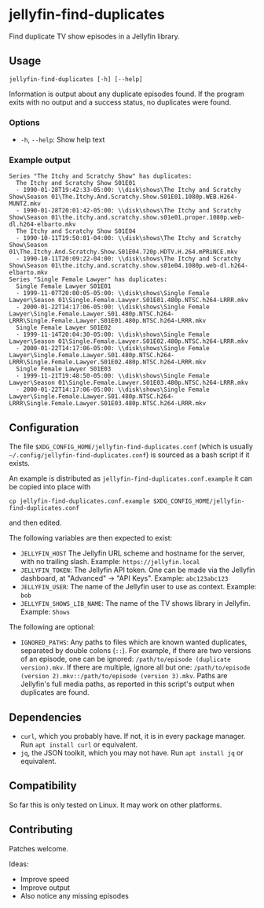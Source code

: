# jellyfin-find-duplicates

Find duplicate TV show episodes in a Jellyfin library.

## Usage

    jellyfin-find-duplicates [-h] [--help]

Information is output about any duplicate episodes found.
If the program exits with no output and a success status,
no duplicates were found.

### Options

- `-h`, `--help`: Show help text

### Example output

```
Series "The Itchy and Scratchy Show" has duplicates:
  The Itchy and Scratchy Show S01E01
  - 1990-01-28T19:42:33-05:00: \\disk\shows\The Itchy and Scratchy Show\Season 01\The.Itchy.And.Scratchy.Show.S01E01.1080p.WEB.H264-MUNTZ.mkv
  - 1990-01-28T20:01:42-05:00: \\disk\shows\The Itchy and Scratchy Show\Season 01\the.itchy.and.scratchy.show.s01e01.proper.1080p.web-dl.h264-elbarto.mkv
  The Itchy and Scratchy Show S01E04
  - 1990-10-11T19:50:01-04:00: \\disk\shows\The Itchy and Scratchy Show\Season 01\The.Itchy.And.Scratchy.Show.S01E04.720p.HDTV.H.264.mPRiNCE.mkv
  - 1990-10-11T20:09:22-04:00: \\disk\shows\The Itchy and Scratchy Show\Season 01\the.itchy.and.scratchy.show.s01e04.1080p.web-dl.h264-elbarto.mkv
Series "Single Female Lawyer" has duplicates:
  Single Female Lawyer S01E01
  - 1999-11-07T20:00:05-05:00: \\disk\shows\Single Female Lawyer\Season 01\Single.Female.Lawyer.S01E01.480p.NTSC.h264-LRRR.mkv
  - 2000-01-22T14:17:06-05:00: \\disk\shows\Single Female Lawyer\Single.Female.Lawyer.S01.480p.NTSC.h264-LRRR\Single.Female.Lawyer.S01E01.480p.NTSC.h264-LRRR.mkv
  Single Female Lawyer S01E02
  - 1999-11-14T20:04:30-05:00: \\disk\shows\Single Female Lawyer\Season 01\Single.Female.Lawyer.S01E02.480p.NTSC.h264-LRRR.mkv
  - 2000-01-22T14:17:06-05:00: \\disk\shows\Single Female Lawyer\Single.Female.Lawyer.S01.480p.NTSC.h264-LRRR\Single.Female.Lawyer.S01E02.480p.NTSC.h264-LRRR.mkv
  Single Female Lawyer S01E03
  - 1999-11-21T19:48:50-05:00: \\disk\shows\Single Female Lawyer\Season 01\Single.Female.Lawyer.S01E03.480p.NTSC.h264-LRRR.mkv
  - 2000-01-22T14:17:06-05:00: \\disk\shows\Single Female Lawyer\Single.Female.Lawyer.S01.480p.NTSC.h264-LRRR\Single.Female.Lawyer.S01E03.480p.NTSC.h264-LRRR.mkv
```

## Configuration

The file `$XDG_CONFIG_HOME/jellyfin-find-duplicates.conf`
(which is usually `~/.config/jellyfin-find-duplicates.conf`)
is sourced as a bash script if it exists.

An example is distributed as `jellyfin-find-duplicates.conf.example`
it can be copied into place with

    cp jellyfin-find-duplicates.conf.example $XDG_CONFIG_HOME/jellyfin-find-duplicates.conf

and then edited.

The following variables are then expected to exist:

- `JELLYFIN_HOST`
  The Jellyfin URL scheme and hostname for the server,
  with no trailing slash.
  Example: `https://jellyfin.local`
- `JELLYFIN_TOKEN`:
  The Jellyfin API token.
  One can be made via the Jellyfin dashboard, at "Advanced" → "API Keys".
  Example: `abc123abc123`
- `JELLYFIN_USER`:
  The name of the Jellyfin user to use as context.
  Example: `bob`
- `JELLYFIN_SHOWS_LIB_NAME`:
  The name of the TV shows library in Jellyfin.
  Example: `Shows`

The following are optional:

- `IGNORED_PATHS`:
  Any paths to files which are known wanted duplicates,
  separated by double colons (`::`).
  For example, if there are two versions of an episode, one can be ignored:
  `/path/to/episode (duplicate version).mkv`.
  If there are multiple, ignore all but one:
  `/path/to/episode (version 2).mkv::/path/to/episode (version 3).mkv`.
  Paths are Jellyfin's full media paths, as reported in this script's output
  when duplicates are found.


## Dependencies

- `curl`, which you probably have. If not, it is in every package manager.
  Run `apt install curl` or equivalent.
- `jq`, the JSON toolkit, which you may not have.
  Run `apt install jq` or equivalent.

## Compatibility

So far this is only tested on Linux.
It may work on other platforms.

## Contributing

Patches welcome.

Ideas:

- Improve speed
- Improve output
- Also notice any missing episodes
